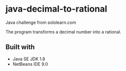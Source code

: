 # java-decimal-to-rational
Java challenge from sololearn.com

The program transforms a decimal number into a rational.

## Built with

 - Java SE JDK 1.8
 - NetBeans IDE 9.0
